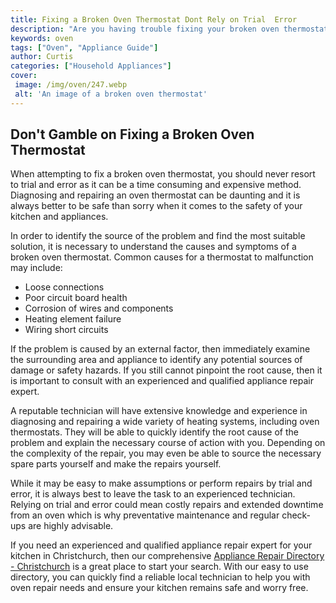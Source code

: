 ```yaml
---
title: Fixing a Broken Oven Thermostat Dont Rely on Trial  Error
description: "Are you having trouble fixing your broken oven thermostat Look no further as this blog post gives you step-by-step instructions on how to do so without needing to rely on trial and error"
keywords: oven
tags: ["Oven", "Appliance Guide"]
author: Curtis
categories: ["Household Appliances"]
cover: 
 image: /img/oven/247.webp
 alt: 'An image of a broken oven thermostat'
---
```

## Don't Gamble on Fixing a Broken Oven Thermostat
When attempting to fix a broken oven thermostat, you should never resort to trial and error as it can be a time consuming and expensive method. Diagnosing and repairing an oven thermostat can be daunting and it is always better to be safe than sorry when it comes to the safety of your kitchen and appliances.

In order to identify the source of the problem and find the most suitable solution, it is necessary to understand the causes and symptoms of a broken oven thermostat. Common causes for a thermostat to malfunction may include:

- Loose connections
- Poor circuit board health
- Corrosion of wires and components 
- Heating element failure
- Wiring short circuits

If the problem is caused by an external factor, then immediately examine the surrounding area and appliance to identify any potential sources of damage or safety hazards. If you still cannot pinpoint the root cause, then it is important to consult with an experienced and qualified appliance repair expert.

A reputable technician will have extensive knowledge and experience in diagnosing and repairing a wide variety of heating systems, including oven thermostats. They will be able to quickly identify the root cause of the problem and explain the necessary course of action with you. Depending on the complexity of the repair, you may even be able to source the necessary spare parts yourself and make the repairs yourself.

While it may be easy to make assumptions or perform repairs by trial and error, it is always best to leave the task to an experienced technician. Relying on trial and error could mean costly repairs and extended downtime from an oven which is why preventative maintenance and regular check-ups are highly advisable. 

If you need an experienced and qualified appliance repair expert for your kitchen in Christchurch, then our comprehensive [Appliance Repair Directory - Christchurch](./pages/appliance-repair-technicians/new-zealand/christchurch) is a great place to start your search. With our easy to use directory, you can quickly find a reliable local technician to help you with oven repair needs and ensure your kitchen remains safe and worry free.
